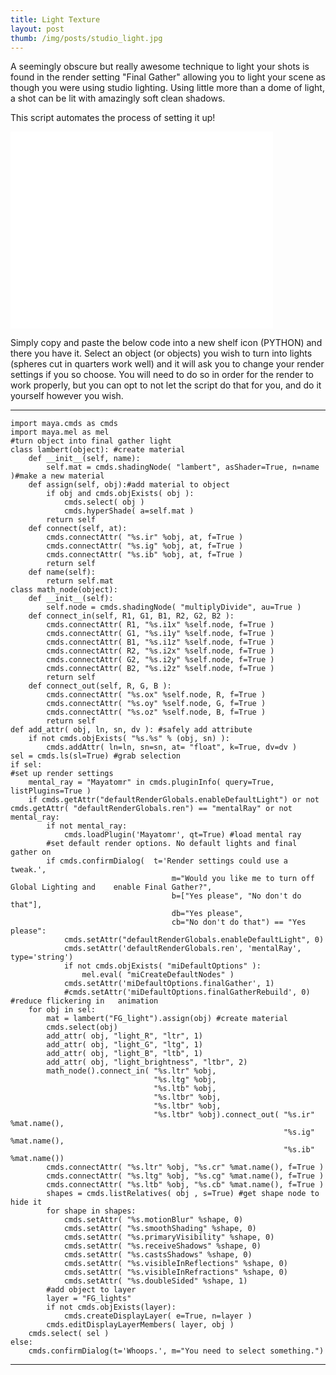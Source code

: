 ```yaml
---
title: Light Texture
layout: post
thumb: /img/posts/studio_light.jpg
---
```


A seemingly obscure but really awesome technique to light your shots is found in the render setting "Final Gather" allowing you to light your scene as though you were using studio lighting. Using little more than a dome of light, a shot can be lit with amazingly soft clean shadows.

This script automates the process of setting it up!<!-- more -->

<div class="js-video [vimeo, widescreen]"><iframe width="420" height="315" src="//www.youtube.com/embed/4zGCICXDC0o" frameborder="0" allowfullscreen></iframe></div>


Simply copy and paste the below code into a new shelf icon (PYTHON) and there you have it. Select an object (or objects) you wish to turn into lights (spheres cut in quarters work well) and it will ask you to change your render settings if you so choose. You will need to do so in order for the render to work properly, but you can opt to not let the script do that for you, and do it yourself however you wish.

----

	import maya.cmds as cmds
	import maya.mel as mel
	#turn object into final gather light
	class lambert(object): #create material
	    def __init__(self, name):
	        self.mat = cmds.shadingNode( "lambert", asShader=True, n=name )#make a new material
	    def assign(self, obj):#add material to object
	        if obj and cmds.objExists( obj ):
	            cmds.select( obj )
	            cmds.hyperShade( a=self.mat )
	        return self
	    def connect(self, at):
	        cmds.connectAttr( "%s.ir" %obj, at, f=True )
	        cmds.connectAttr( "%s.ig" %obj, at, f=True )
	        cmds.connectAttr( "%s.ib" %obj, at, f=True )
	        return self
	    def name(self):
	        return self.mat
	class math_node(object):
	    def __init__(self):
	        self.node = cmds.shadingNode( "multiplyDivide", au=True )
	    def connect_in(self, R1, G1, B1, R2, G2, B2 ):
	        cmds.connectAttr( R1, "%s.i1x" %self.node, f=True )
	        cmds.connectAttr( G1, "%s.i1y" %self.node, f=True )
	        cmds.connectAttr( B1, "%s.i1z" %self.node, f=True )
	        cmds.connectAttr( R2, "%s.i2x" %self.node, f=True )
	        cmds.connectAttr( G2, "%s.i2y" %self.node, f=True )
	        cmds.connectAttr( B2, "%s.i2z" %self.node, f=True )
	        return self
	    def connect_out(self, R, G, B ):
	        cmds.connectAttr( "%s.ox" %self.node, R, f=True )
	        cmds.connectAttr( "%s.oy" %self.node, G, f=True )
	        cmds.connectAttr( "%s.oz" %self.node, B, f=True )
	        return self
	def add_attr( obj, ln, sn, dv ): #safely add attribute
	    if not cmds.objExists( "%s.%s" % (obj, sn) ):
	        cmds.addAttr( ln=ln, sn=sn, at= "float", k=True, dv=dv )
	sel = cmds.ls(sl=True) #grab selection
	if sel:
	#set up render settings
	    mental_ray = "Mayatomr" in cmds.pluginInfo( query=True, listPlugins=True )
	    if cmds.getAttr("defaultRenderGlobals.enableDefaultLight") or not cmds.getAttr(	"defaultRenderGlobals.ren") == "mentalRay" or not mental_ray:
	        if not mental_ray:
	            cmds.loadPlugin('Mayatomr', qt=True) #load mental ray
	        #set default render options. No default lights and final gather on
	        if cmds.confirmDialog(  t='Render settings could use a tweak.',
	                                    m="Would you like me to turn off Global Lighting and 	enable Final Gather?",
	                                    b=["Yes please", "No don't do that"],
	                                    db="Yes please",
	                                    cb="No don't do that") == "Yes please":
	            cmds.setAttr("defaultRenderGlobals.enableDefaultLight", 0)
	            cmds.setAttr('defaultRenderGlobals.ren', 'mentalRay', type='string')
	            if not cmds.objExists( "miDefaultOptions" ):
	                mel.eval( "miCreateDefaultNodes" )
	            cmds.setAttr('miDefaultOptions.finalGather', 1)
	            #cmds.setAttr('miDefaultOptions.finalGatherRebuild', 0) #reduce flickering in 	animation
	    for obj in sel:
	        mat = lambert("FG_light").assign(obj) #create material
	        cmds.select(obj)
	        add_attr( obj, "light_R", "ltr", 1)
	        add_attr( obj, "light_G", "ltg", 1)
	        add_attr( obj, "light_B", "ltb", 1)
	        add_attr( obj, "light_brightness", "ltbr", 2)
	        math_node().connect_in( "%s.ltr" %obj,
	                                "%s.ltg" %obj,
	                                "%s.ltb" %obj,
	                                "%s.ltbr" %obj,
	                                "%s.ltbr" %obj,
	                                "%s.ltbr" %obj).connect_out( "%s.ir" %mat.name(),
	                                                             "%s.ig" %mat.name(),
	                                                             "%s.ib" %mat.name())
	        cmds.connectAttr( "%s.ltr" %obj, "%s.cr" %mat.name(), f=True )
	        cmds.connectAttr( "%s.ltg" %obj, "%s.cg" %mat.name(), f=True )
	        cmds.connectAttr( "%s.ltb" %obj, "%s.cb" %mat.name(), f=True )
	        shapes = cmds.listRelatives( obj , s=True) #get shape node to hide it
	        for shape in shapes:
	            cmds.setAttr( "%s.motionBlur" %shape, 0)
	            cmds.setAttr( "%s.smoothShading" %shape, 0)
	            cmds.setAttr( "%s.primaryVisibility" %shape, 0)
	            cmds.setAttr( "%s.receiveShadows" %shape, 0)
	            cmds.setAttr( "%s.castsShadows" %shape, 0)
	            cmds.setAttr( "%s.visibleInReflections" %shape, 0)
	            cmds.setAttr( "%s.visibleInRefractions" %shape, 0)
	            cmds.setAttr( "%s.doubleSided" %shape, 1)
	        #add object to layer
	        layer = "FG_lights"
	        if not cmds.objExists(layer):
	            cmds.createDisplayLayer( e=True, n=layer )
	        cmds.editDisplayLayerMembers( layer, obj )
	    cmds.select( sel )
	else:
	    cmds.confirmDialog(t='Whoops.', m="You need to select something.")

----